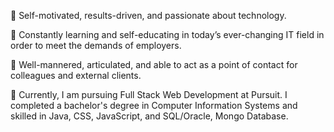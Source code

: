 :small_blue_diamond: Self-motivated, results-driven, and passionate about technology.

:small_blue_diamond: Constantly learning and self-educating in today’s ever-changing IT field in order to meet the demands of employers.

:small_blue_diamond: Well-mannered, articulated, and able to act as a point of contact for colleagues and external clients. 

:seedling:
Currently, I am pursuing Full Stack Web Development at Pursuit. I completed a bachelor's degree in Computer Information Systems and skilled in Java, CSS, JavaScript, and SQL/Oracle, Mongo Database.
<!---
Jalamang/Jalamang is a ✨ special ✨ repository because its `README.md` (this file) appears on your GitHub profile.
You can click the Preview link to take a look at your changes.
--->
